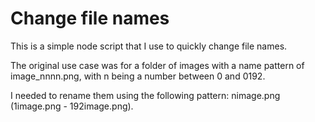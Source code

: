 # Change file names
This is a simple node script that I use to quickly change file names.

The original use case was for a folder of images with a name pattern of image_nnnn.png, with n being a number between 0 and 0192.

I needed to rename them using the following pattern: nimage.png (1image.png - 192image.png).

